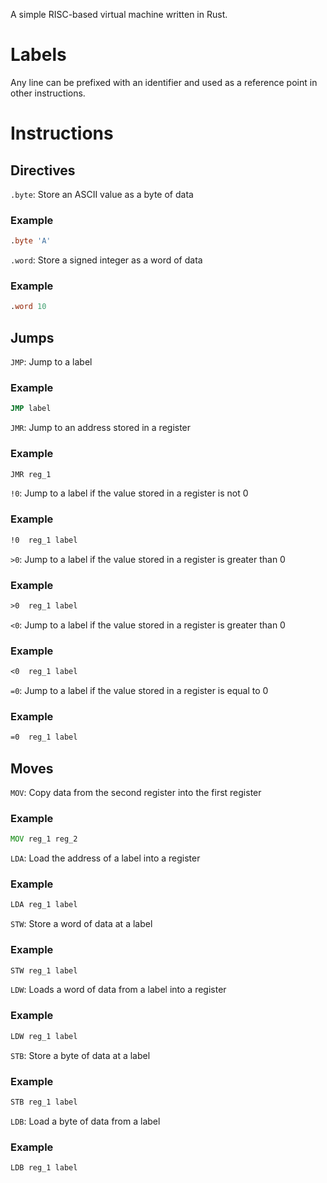 A simple RISC-based virtual machine written in Rust.

# Labels

Any line can be prefixed with an identifier and used as a reference point in other instructions.

# Instructions

## Directives

`.byte`: Store an ASCII value as a byte of data

### Example
```asm
.byte 'A' 
```

`.word`: Store a signed integer as a word of data

### Example
```asm
.word 10
```

## Jumps

`JMP`: Jump to a label

### Example
```asm
JMP label
```

`JMR`: Jump to an address stored in a register

### Example
```asm
JMR reg_1
```

`!0`: Jump to a label if the value stored in a register is not 0

### Example
```asm
!0  reg_1 label
```

`>0`: Jump to a label if the value stored in a register is greater than 0

### Example
```asm
>0  reg_1 label
```

`<0`: Jump to a label if the value stored in a register is greater than 0

### Example
```asm
<0  reg_1 label
```

`=0`: Jump to a label if the value stored in a register is equal to 0

### Example
```asm
=0  reg_1 label
```

## Moves

`MOV`: Copy data from the second register into the first register

### Example
```asm
MOV reg_1 reg_2
```

`LDA`: Load the address of a label into a register

### Example
```asm
LDA reg_1 label
```

`STW`: Store a word of data at a label

### Example
```asm
STW reg_1 label
```

`LDW`: Loads a word of data from a label into a register

### Example
```asm
LDW reg_1 label
```

`STB`: Store a byte of data at a label

### Example
```asm
STB reg_1 label
```

`LDB`: Load a byte of data from a label

### Example
```asm
LDB reg_1 label
```
